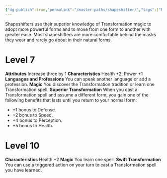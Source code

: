 ```yaml
---
{"dg-publish":true,"permalink":"/master-paths/shapeshifter/","tags":["Magic"]}
---
```


Shapeshifters use their superior knowledge of Transformation magic to adopt more powerful forms and to move from one form to another with greater ease. Most shapeshifters are more comfortable behind the masks they wear and rarely go about in their natural forms.
# Level 7
**Attributes** Increase three by 1
**Characteristics** Health +2, Power +1
**Languages and Professions** You can speak another language or add a profession.
**Magic** You discover the Transformation tradition or learn one Transformation spell.
**Superior Transformation** When you cast a Transformation spell and assume a different form, you gain one of the following benefits that lasts until you return to your normal form:
- +1 bonus to Defense.
- +2 bonus to Speed.
- +4 bonus to Perception.
- +5 bonus to Health.
# Level 10
**Characteristics** Health +2
**Magic** You learn one spell.
**Swift Transformation** You can use a triggered action on your turn to cast a Transformation spell you have learned.